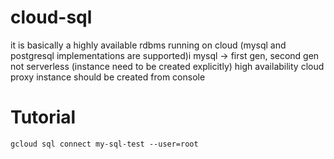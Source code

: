 # cloud-sql
it is basically a highly available rdbms running on cloud (mysql and postgresql implementations are supported)i
mysql -> first gen, second gen
not serverless (instance need to be created explicitly)
high availability
cloud proxy
instance should be created from console


# Tutorial
```
gcloud sql connect my-sql-test --user=root
```
